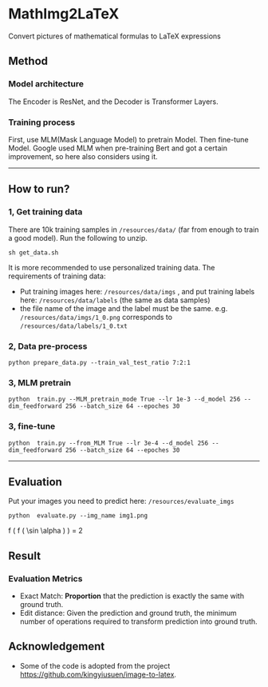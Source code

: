 # MathImg2LaTeX
Convert pictures of mathematical formulas to LaTeX expressions
## Method
### Model architecture
The Encoder is ResNet, and the Decoder is Transformer Layers.

### Training process
First, use MLM(Mask Language Model) to pretrain Model. Then fine-tune Model. Google used MLM when pre-training Bert and got a certain improvement, so here also considers using it.

***
## How to run?
### 1, Get training data
There are 10k training samples in  `/resources/data/` (far from enough to train a good model). Run the following to unzip.
```
sh get_data.sh
```
It is more recommended to use personalized training data. The requirements of training data: 
- Put training images here: `/resources/data/imgs` , and put training labels here: `/resources/data/labels` (the same as data samples)
- the file name of the image and the label must be the same. e.g. `/resources/data/imgs/1_0.png` corresponds to `/resources/data/labels/1_0.txt`

### 2, Data pre-process
```
python prepare_data.py --train_val_test_ratio 7:2:1
```
### 3, MLM pretrain
```
python  train.py --MLM_pretrain_mode True --lr 1e-3 --d_model 256 --dim_feedforward 256 --batch_size 64 --epoches 30
```
### 3, fine-tune
```
python  train.py --from_MLM True --lr 3e-4 --d_model 256 --dim_feedforward 256 --batch_size 64 --epoches 30 
```
***
## Evaluation
Put your images you need to predict here: `/resources/evaluate_imgs`
```
python  evaluate.py --img_name img1.png
```
f ( f ( \sin \alpha ) ) = 2

## Result
### Evaluation Metrics
- Exact Match: **Proportion** that the prediction is exactly the same with ground truth.
- Edit distance: Given the prediction and ground truth, the minimum number of operations required to transform prediction into ground truth.


## Acknowledgement
- Some of the code is adopted from the project https://github.com/kingyiusuen/image-to-latex.
